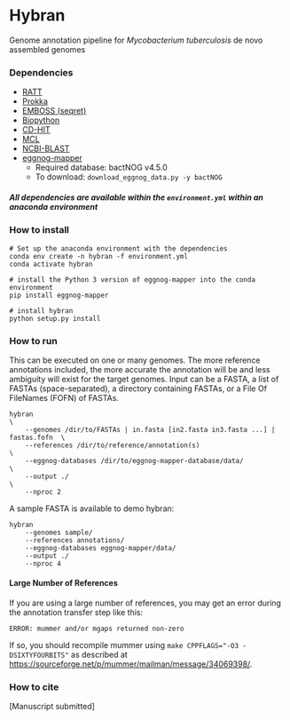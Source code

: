 # Hybran

Genome annotation pipeline for *Mycobacterium tuberculosis* de novo assembled genomes

### Dependencies
* [RATT](http://ratt.sourceforge.net/)
* [Prokka](https://github.com/tseemann/prokka)
* [EMBOSS (seqret)](http://emboss.sourceforge.net/download/)
* [Biopython](https://biopython.org/wiki/Download)
* [CD-HIT](https://github.com/weizhongli/cdhit)
* [MCL](https://github.com/JohannesBuchner/mcl)
* [NCBI-BLAST](ftp://ftp.ncbi.nlm.nih.gov/blast/executables/blast+/LATEST/)
* [eggnog-mapper](https://github.com/eggnogdb/eggnog-mapper)
    * Required database: bactNOG v4.5.0
    * To download: `download_eggnog_data.py -y bactNOG`
##### All dependencies are available within the `environment.yml` within an anaconda environment

### How to install

```
# Set up the anaconda environment with the dependencies
conda env create -n hybran -f environment.yml
conda activate hybran

# install the Python 3 version of eggnog-mapper into the conda environment
pip install eggnog-mapper

# install hybran
python setup.py install
```

### How to run
This can be executed on one or many genomes. The more reference
annotations included, the more accurate the annotation will be 
and less ambiguity will exist for the target genomes. Input can
be a FASTA, a list of FASTAs (space-separated), a directory containing
FASTAs, or a File Of FileNames (FOFN) of FASTAs.
```
hybran                                                                          \
    --genomes /dir/to/FASTAs | in.fasta [in2.fasta in3.fasta ...] | fastas.fofn  \
    --references /dir/to/reference/annotation(s)                                 \
    --eggnog-databases /dir/to/eggnog-mapper-database/data/                      \
    --output ./                                                                  \
    --nproc 2
```

A sample FASTA is available to demo hybran:
```
hybran 
    --genomes sample/
    --references annotations/
    --eggnog-databases eggnog-mapper/data/
    --output ./
    --nproc 4
```
#### Large Number of References

If you are using a large number of references, you may get an error during the annotation transfer step like this:

```
ERROR: mummer and/or mgaps returned non-zero
```

If so, you should recompile mummer using `make CPPFLAGS="-O3 -DSIXTYFOURBITS"` as described at <https://sourceforge.net/p/mummer/mailman/message/34069398/>.

### How to cite
[Manuscript submitted]
